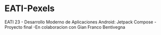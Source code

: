 # EATI-Pexels

EATI 23 - Desarrollo Moderno de Aplicaciones Android: Jetpack Compose - Proyecto final 
-En colaboracion con Gian Franco Bentivegna
